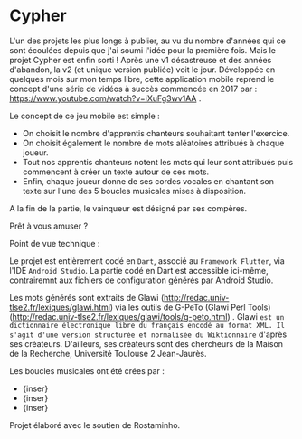 # Cypher

L'un des projets les plus longs à publier, au vu du nombre d'années qui ce sont écoulées depuis que j'ai soumi l'idée pour la première fois.
Mais le projet Cypher est enfin sorti ! Après une v1 désastreuse et des années d'abandon, la v2 (et unique version publiée) voit le jour.
Développée en quelques mois sur mon temps libre,
cette application mobile reprend le concept d'une série de vidéos à succès commencée en 2017 par : https://www.youtube.com/watch?v=iXuFg3wv1AA . 

Le concept de ce jeu mobile est simple :
 - On choisit le nombre d'apprentis chanteurs souhaitant tenter l'exercice.
 - On choisit également le nombre de mots aléatoires attribués à chaque joueur.
 - Tout nos apprentis chanteurs notent les mots qui leur sont attribués puis commencent à créer un texte autour de ces mots.
 - Enfin, chaque joueur donne de ses cordes vocales en chantant son texte sur l'une des 5 boucles musicales mises à disposition.

A la fin de la partie, le vainqueur est désigné par ses compères.

Prêt à vous amuser ?



Point de vue technique :

Le projet est entièrement codé en `Dart`, associé au `Framework Flutter`, via l'IDE `Android Studio`. La partie codé en Dart est accessible ici-même, contrairemnt aux fichiers de configuration générés par Android Studio.

Les mots générés sont extraits de Glawi (http://redac.univ-tlse2.fr/lexiques/glawi.html) via les outils de G-PeTo (Glawi Perl Tools) (http://redac.univ-tlse2.fr/lexiques/glawi/tools/g-peto.html) . Glawi `est un dictionnaire électronique libre du français encodé au format XML. Il s'agit d'une version structurée et normalisée du Wiktionnaire` d'après ses créateurs. D'ailleurs, ses créateurs sont des chercheurs de la Maison de la Recherche, Université Toulouse 2 Jean-Jaurès.

Les boucles musicales ont été crées par :
 - {inser}
 - {inser}
 - {inser}

Projet élaboré avec le soutien de Rostaminho.

